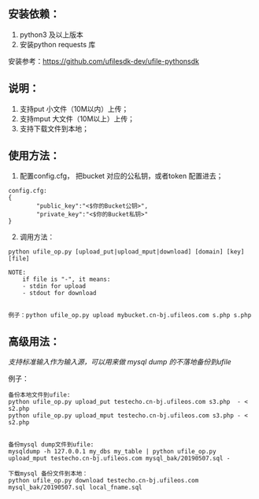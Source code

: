 ## 安装依赖：
1. python3 及以上版本
2. 安装python requests 库 

安装参考：https://github.com/ufilesdk-dev/ufile-pythonsdk


## 说明：
1. 支持put 小文件（10M以内）上传；
2. 支持mput 大文件（10M以上）上传；
3. 支持下载文件到本地；


## 使用方法：
1. 配置config.cfg， 把bucket 对应的公私钥，或者token 配置进去；
```
config.cfg:
{
        "public_key":"<$你的Bucket公钥>",
        "private_key":"<$你的Bucket私钥>"
}
```


2. 调用方法：
```
python ufile_op.py [upload_put|upload_mput|download] [domain] [key] [file]

NOTE:
    if file is "-", it means:
    - stdin for upload
    - stdout for download


例子：python ufile_op.py upload mybucket.cn-bj.ufileos.com s.php s.php
```

## 高级用法：
*支持标准输入作为输入源，可以用来做 mysql dump 的不落地备份到ufile*

例子：
```
备份本地文件到ufile:
python ufile_op.py upload_put testecho.cn-bj.ufileos.com s3.php  - < s2.php
python ufile_op.py upload_mput testecho.cn-bj.ufileos.com s3.php - < s2.php


备份mysql dump文件到ufile:
mysqldump -h 127.0.0.1 my_dbs my_table | python ufile_op.py upload_mput testecho.cn-bj.ufileos.com mysql_bak/20190507.sql -

下载mysql 备份文件到本地：
python ufile_op.py download testecho.cn-bj.ufileos.com mysql_bak/20190507.sql local_fname.sql
```
